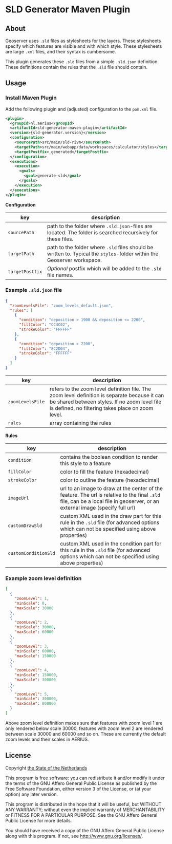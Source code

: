 # SLD Generator Maven Plugin

## About

Geoserver uses `.sld` files as stylesheets for the layers.
These stylesheets specify which features are visible and with which style.
These stylesheets are large `.xml` files, and their syntax is cumbersome.

This plugin generates these `.sld` files from a simple `.sld.json` definition.
These definitions contain the rules that the `.sld` file should contain.

## Usage

### Install Maven Plugin

Add the following plugin and (adjusted) configuration to the `pom.xml` file.
```xml
<plugin>
  <groupId>nl.aerius</groupId>
  <artifactId>sld-generator-maven-plugin</artifactId>
  <version>{sld-generator.version}</version>
  <configuration>
    <sourcePath>src/main/sld-rivm</sourcePath>
    <targetPath>src/main/webapp/data/workspaces/calculator/styles</targetPath>
    <targetPostfix>_generated</targetPostfix>
  </configuration>
  <executions>
    <execution>
      <goals>
        <goal>generate-sld</goal>
      </goals>
    </execution>
  </executions>
</plugin>
```
__Configuration__

| **key**         | **description**                                                                                                         |
|-----------------|-------------------------------------------------------------------------------------------------------------------------|
| `sourcePath`    | path to the folder where `.sld.json`-files are located. The folder is searched recursively for these files.             |
| `targetPath`    | path to the folder where `.sld` files should be written to. Typical the `styles`-folder within the Geoserver workspace. |
| `targetPostfix` | _Optional_ postfix which will be added to the `.sld` file names.                                                        |


### Example `.sld.json` file

```json
{
  "zoomLevelsFile": "zoom_levels_default.json",
  "rules": [
    {
      "condition": "deposition > 1900 && deposition <= 2200",
      "fillColor": "CC4C02",
      "strokeColor": "FFFFFF"
    },
    {
      "condition": "deposition > 2200",
      "fillColor": "8C2D04",
      "strokeColor": "FFFFFF"
    }
  ]
}
```

| **key**          | **description**                                                                                                                                                                                    |
|------------------|----------------------------------------------------------------------------------------------------------------------------------------------------------------------------------------------------|
| `zoomLevelsFile` | refers to the zoom level definition file. The zoom level definition is separate because it can be shared between styles. If no zoom level file is defined, no filtering takes place on zoom level. |
| `rules`          | array containing the rules                                                                                                                                                                         |

  
__Rules__

| **key**              | **description**                                                                                                                                                               |
|----------------------|-------------------------------------------------------------------------------------------------------------------------------------------------------------------------------|
| `condition`          | contains the boolean condition to render this style to a feature                                                                                                              |
| `fillColor`          | color to fill the feature (hexadecimal)                                                                                                                                       |
| `strokeColor`        | color to outline the feature (hexadecimal)                                                                                                                                    |
| `imageUrl`           | url to an image to draw at the center of the feature. The url is relative to the final `.sld` file, can be a local file in geoserver, or an external image (specify full url) |
| `customDrawSld`      | custom XML used in the draw part for this rule in the `.sld` file (for advanced options which can not be specified using above properties)                                    |
| `customConditionSld` | custom XML used in the condition part for this rule in the `.sld` file (for advanced options which can not be specified using above properties)                               |

### Example zoom level definition

```json
[
  {
    "zoomLevel": 1,
    "minScale": 0,
    "maxScale": 30000
  },
  {
    "zoomLevel": 2,
    "minScale": 30000,
    "maxScale": 60000
  },
  {
    "zoomLevel": 3,
    "minScale": 60000,
    "maxScale": 150000
  },
  {
    "zoomLevel": 4,
    "minScale": 150000,
    "maxScale": 300000
  },
  {
    "zoomLevel": 5,
    "minScale": 300000,
    "maxScale": 800000
  }
]
```

Above zoom level definition makes sure that features with zoom level 1 are only rendered below scale 30000, features with zoom level 2 are rendered between scale 30000 and 60000 and so on.
These are currently the default zoom levels and their scales in AERIUS.

## License

Copyright [the State of the Netherlands](https://www.government.nl)

This program is free software: you can redistribute it and/or modify
it under the terms of the GNU Affero General Public License as published by
the Free Software Foundation, either version 3 of the License, or
(at your option) any later version.

This program is distributed in the hope that it will be useful,
but WITHOUT ANY WARRANTY; without even the implied warranty of
MERCHANTABILITY or FITNESS FOR A PARTICULAR PURPOSE.  See the
GNU Affero General Public License for more details.

You should have received a copy of the GNU Affero General Public License
along with this program.  If not, see http://www.gnu.org/licenses/.
